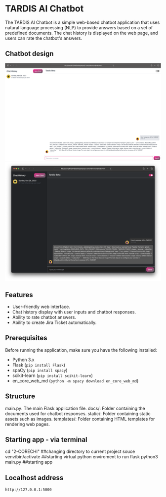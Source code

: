 # TARDIS AI Chatbot

The TARDIS AI Chatbot is a simple web-based chatbot application that uses natural language processing (NLP) to provide answers based on a set of predefined documents. The chat history is displayed on the web page, and users can rate the chatbot's answers.

## Chatbot design

![Design_white](design_white.png)
![Design_black](design_black.png)

## Features

- User-friendly web interface.
- Chat history display with user inputs and chatbot responses.
- Ability to rate chatbot answers.
- Ability to create Jira Ticket automatically.

## Prerequisites

Before running the application, make sure you have the following installed:

- Python 3.x
- Flask (`pip install Flask`)
- spaCy (`pip install spacy`)
- scikit-learn (`pip install scikit-learn`)
- en_core_web_md (`python -m spacy download en_core_web_md`)

## Structure

main.py: The main Flask application file.
docs/: Folder containing the documents used for chatbot responses.
static/: Folder containing static assets such as images.
templates/: Folder containing HTML templates for rendering web pages.

## Starting app - via terminal

cd "2-CORECHI" ##changing directory to current project
souce venv/bin/activate ##starting virtual python enviroment to run flask
python3 main.py ##starting app

## Localhost address
```bash
http://127.0.0.1:5000
```
